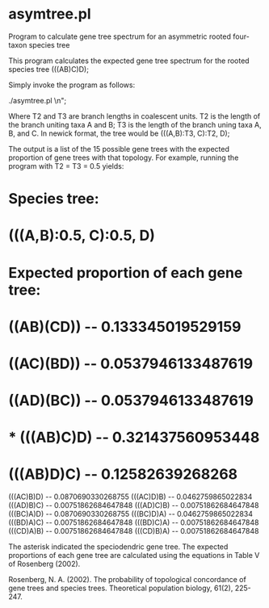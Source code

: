 # asymtree.pl
Program to calculate gene tree spectrum for an asymmetric rooted four-taxon species tree

This program calculates the expected gene tree spectrum for the rooted species tree (((AB)C)D);

Simply invoke the program as follows:

./asymtree.pl <T2> <T3>\n";

Where T2 and T3 are branch lengths in coalescent units. T2 is the length of the branch uniting
taxa A and B; T3 is the length of the branch uning taxa A, B, and C. In newick format, the tree
would be (((A,B):T3, C):T2, D);

The output is a list of the 15 possible gene trees with the expected proportion of gene trees
with that topology. For example, running the program with T2 = T3 = 0.5 yields:

# Species tree:
#  (((A,B):0.5, C):0.5, D)
#
# Expected proportion of each gene tree:
#   ((AB)(CD)) -- 0.133345019529159
#   ((AC)(BD)) -- 0.0537946133487619
#   ((AD)(BC)) -- 0.0537946133487619
# * (((AB)C)D) -- 0.321437560953448
#   (((AB)D)C) -- 0.12582639268268
  (((AC)B)D) -- 0.0870690330268755
  (((AC)D)B) -- 0.0462759865022834
  (((AD)B)C) -- 0.00751862684647848
  (((AD)C)B) -- 0.00751862684647848
  (((BC)A)D) -- 0.0870690330268755
  (((BC)D)A) -- 0.0462759865022834
  (((BD)A)C) -- 0.00751862684647848
  (((BD)C)A) -- 0.00751862684647848
  (((CD)A)B) -- 0.00751862684647848
  (((CD)B)A) -- 0.00751862684647848
  
The asterisk indicated the speciodendric gene tree. The expected proportions of each gene tree
are calculated using the equations in Table V of Rosenberg (2002).

Rosenberg, N. A. (2002). The probability of topological concordance of gene trees and species trees. 
Theoretical population biology, 61(2), 225-247.

